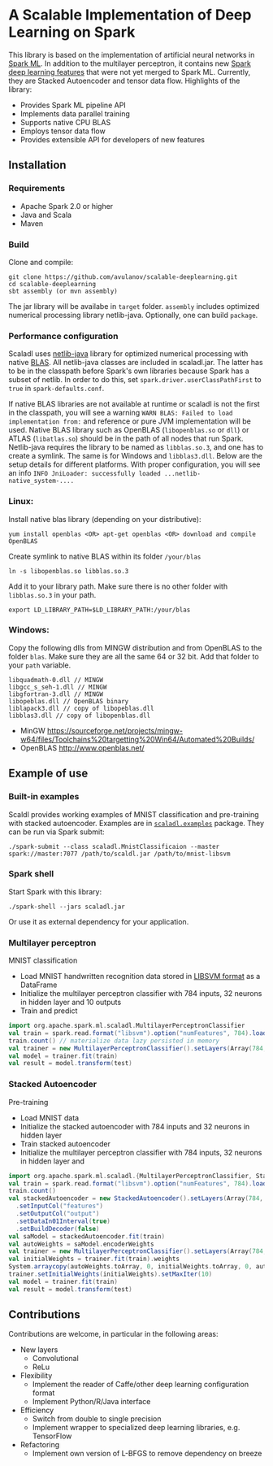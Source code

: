 # A Scalable Implementation of Deep Learning on Spark
This library is based on the implementation of artificial neural networks in [Spark ML](https://spark.apache.org/docs/latest/ml-classification-regression.html#multilayer-perceptron-classifier). In addition to the multilayer perceptron, it contains new [Spark deep learning features](https://issues.apache.org/jira/browse/SPARK-5575) that were not yet merged to Spark ML. Currently, they are Stacked Autoencoder and tensor data flow. Highlights of the library:
  - Provides Spark ML pipeline API
  - Implements data parallel training
  - Supports native CPU BLAS
  - Employs tensor data flow
  - Provides extensible API for developers of new features

## Installation
### Requirements
  - Apache Spark 2.0 or higher
  - Java and Scala
  - Maven

### Build 
Clone and compile:
```
git clone https://github.com/avulanov/scalable-deeplearning.git
cd scalable-deeplearning
sbt assembly (or mvn assembly)
```
The jar library will be availabe in `target` folder. `assembly` includes optimized numerical processing library netlib-java. Optionally, one can build `package`.

### Performance configuration
Scaladl uses [netlib-java](https://github.com/fommil/netlib-java) library for optimized numerical processing with native [BLAS](https://en.wikipedia.org/wiki/Basic_Linear_Algebra_Subprograms). All netlib-java classes are included in scaladl.jar. The latter has to be in the classpath before Spark's own libraries because Spark has a subset of netlib. In order to do this, set `spark.driver.userClassPathFirst` to `true` in `spark-defaults.conf`.

If native BLAS libraries are not available at runtime or scaladl is not the first in the classpath, you will see a warning `WARN BLAS: Failed to load implementation from:` and reference or pure JVM implementation will be used. Native BLAS library such as OpenBLAS (`libopenblas.so` or `dll`) or ATLAS (`libatlas.so`) should be in the path of all nodes that run Spark. Netlib-java requires the library to be named as `libblas.so.3`, and one has to create a symlink. The same is for Windows and `libblas3.dll`. Below are the setup details for different platforms. With proper configuration, you will see an info `INFO JniLoader: successfully loaded ...netlib-native_system-....`

### Linux:
Install native blas library (depending on your distributive):
```
yum install openblas <OR> apt-get openblas <OR> download and compile OpenBLAS
```
Create symlink to native BLAS within its folder `/your/blas`
```
ln -s libopenblas.so libblas.so.3
```
Add it to your library path. Make sure there is no other folder with `libblas.so.3` in your path.
```
export LD_LIBRARY_PATH=$LD_LIBRARY_PATH:/your/blas
```
### Windows:
Copy the following dlls from MINGW distribution and from OpenBLAS to the folder `blas`. Make sure they are all the same 64 or 32 bit. Add that folder to your `path` variable.
```
libquadmath-0.dll // MINGW
libgcc_s_seh-1.dll // MINGW
libgfortran-3.dll // MINGW
libopeblas.dll // OpenBLAS binary
liblapack3.dll // copy of libopeblas.dll
libblas3.dll // copy of libopenblas.dll
```
  - MinGW https://sourceforge.net/projects/mingw-w64/files/Toolchains%20targetting%20Win64/Automated%20Builds/
  - OpenBLAS http://www.openblas.net/

## Example of use
### Built-in examples
Scaldl provides working examples of MNIST classification and pre-training with stacked autoencoder. Examples are in [`scaladl.examples`](https://github.com/avulanov/scalable-deeplearning/tree/master/src/main/scala/scaladl/examples) package. They can be run via Spark submit:
```
./spark-submit --class scaladl.MnistClassificaion --master spark://master:7077 /path/to/scaldl.jar /path/to/mnist-libsvm
```
### Spark shell
Start Spark with this library:
```
./spark-shell --jars scaladl.jar
```
Or use it as external dependency for your application.

### Multilayer perceptron
MNIST classification
  - Load MNIST handwritten recognition data stored in [LIBSVM format](https://www.csie.ntu.edu.tw/~cjlin/libsvmtools/datasets/multiclass.html) as a DataFrame
  - Initialize the multilayer perceptron classifier with 784 inputs, 32 neurons in hidden layer and 10 outputs
  - Train and predict

```scala
import org.apache.spark.ml.scaladl.MultilayerPerceptronClassifier
val train = spark.read.format("libsvm").option("numFeatures", 784).load("mnist.scale").persist()
train.count() // materialize data lazy persisted in memory
val trainer = new MultilayerPerceptronClassifier().setLayers(Array(784, 32, 10)).setMaxIter(100)
val model = trainer.fit(train)
val result = model.transform(test)
```
### Stacked Autoencoder
Pre-training
  - Load MNIST data
  - Initialize the stacked autoencoder with 784 inputs and 32 neurons in hidden layer
  - Train stacked autoencoder
  - Initialize the multilayer perceptron classifier with 784 inputs, 32 neurons in hidden layer and 
```scala
import org.apache.spark.ml.scaladl.{MultilayerPerceptronClassifier, StackedAutoencoder}
val train = spark.read.format("libsvm").option("numFeatures", 784).load(mnistTrain).persist()
train.count()
val stackedAutoencoder = new StackedAutoencoder().setLayers(Array(784, 32))
  .setInputCol("features")
  .setOutputCol("output")
  .setDataIn01Interval(true)
  .setBuildDecoder(false)
val saModel = stackedAutoencoder.fit(train)
val autoWeights = saModel.encoderWeights
val trainer = new MultilayerPerceptronClassifier().setLayers(Array(784, 32, 10)).setMaxIter(1)
val initialWeights = trainer.fit(train).weights
System.arraycopy(autoWeights.toArray, 0, initialWeights.toArray, 0, autoWeights.toArray.length)
trainer.setInitialWeights(initialWeights).setMaxIter(10)
val model = trainer.fit(train)
val result = model.transform(test)
```
## Contributions
Contributions are welcome, in particular in the following areas:
  - New layers
    - Convolutional
    - ReLu
  - Flexibility
    - Implement the reader of Caffe/other deep learning configuration format
    - Implement Python/R/Java interface
  - Efficiency
    - Switch from double to single precision 
    - Implement wrapper to specialized deep learning libraries, e.g. TensorFlow
  - Refactoring
    - Implement own version of L-BFGS to remove dependency on breeze
